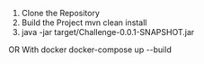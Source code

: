 1. Clone the Repository
2. Build the Project
   mvn clean install
3. java -jar target/Challenge-0.0.1-SNAPSHOT.jar

OR 
With docker
docker-compose up --build

